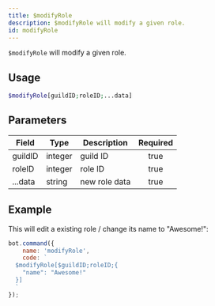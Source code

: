 ```yaml
---
title: $modifyRole
description: $modifyRole will modify a given role.
id: modifyRole
---
```


`$modifyRole` will modify a given role.

## Usage

```php
$modifyRole[guildID;roleID;...data]
```

## Parameters

| Field   | Type    | Description   | Required |
|---------|---------|---------------|:--------:|
| guildID | integer | guild ID      |   true   |
| roleID  | integer | role ID       |   true   |
| ...data | string  | new role data |   true   |

## Example

This will edit a existing role / change its name to "Awesome!":

```javascript
bot.command({
    name: 'modifyRole',
    code: `
  $modifyRole[$guildID;roleID;{
    "name": "Awesome!"
  }]
  `
});
```